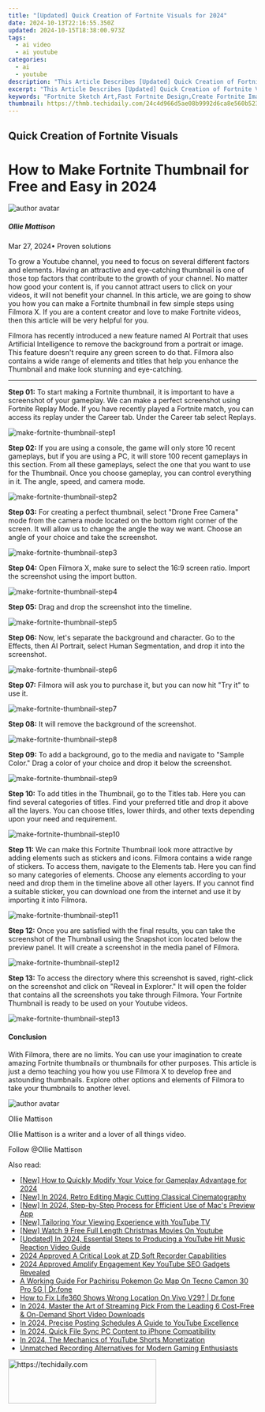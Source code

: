 ```yaml
---
title: "[Updated] Quick Creation of Fortnite Visuals for 2024"
date: 2024-10-13T22:16:55.350Z
updated: 2024-10-15T18:38:00.973Z
tags:
  - ai video
  - ai youtube
categories:
  - ai
  - youtube
description: "This Article Describes [Updated] Quick Creation of Fortnite Visuals for 2024"
excerpt: "This Article Describes [Updated] Quick Creation of Fortnite Visuals for 2024"
keywords: "Fortnite Sketch Art,Fast Fortnite Design,Create Fortnite Imagery,Quick Fortnite Graphics,Rapid Fortnite Illustration,Efficient Fortnite Artwork,Speedy Fortnite Visuals"
thumbnail: https://thmb.techidaily.com/24c4d966d5ae08b9992d6ca8e560b523aa54e9e6e811859d2e2792db0d3e9e3a.jpg
---
```


## Quick Creation of Fortnite Visuals

# How to Make Fortnite Thumbnail for Free and Easy in 2024

![author avatar](https://images.wondershare.com/filmora/article-images/ollie-mattison.jpg)

##### Ollie Mattison

 Mar 27, 2024• Proven solutions

To grow a Youtube channel, you need to focus on several different factors and elements. Having an attractive and eye-catching thumbnail is one of those top factors that contribute to the growth of your channel. No matter how good your content is, if you cannot attract users to click on your videos, it will not benefit your channel. In this article, we are going to show you how you can make a Fortnite thumbnail in few simple steps using Filmora X. If you are a content creator and love to make Fortnite videos, then this article will be very helpful for you.

Filmora has recently introduced a new feature named AI Portrait that uses Artificial Intelligence to remove the background from a portrait or image. This feature doesn't require any green screen to do that. Filmora also contains a wide range of elements and titles that help you enhance the Thumbnail and make look stunning and eye-catching.

---

**Step 01:** To start making a Fortnite thumbnail, it is important to have a screenshot of your gameplay. We can make a perfect screenshot using Fortnite Replay Mode. If you have recently played a Fortnite match, you can access its replay under the Career tab. Under the Career tab select Replays.

![make-fortnite-thumbnail-step1](https://images.wondershare.com/filmora/article-images/make-fortnite-thumbnail-step1.jpg)

**Step 02:** If you are using a console, the game will only store 10 recent gameplays, but if you are using a PC, it will store 100 recent gameplays in this section. From all these gameplays, select the one that you want to use for the Thumbnail. Once you choose gameplay, you can control everything in it. The angle, speed, and camera mode.

![make-fortnite-thumbnail-step2](https://images.wondershare.com/filmora/article-images/make-fortnite-thumbnail-step2.jpg)

**Step 03:** For creating a perfect thumbnail, select "Drone Free Camera" mode from the camera mode located on the bottom right corner of the screen. It will allow us to change the angle the way we want. Choose an angle of your choice and take the screenshot.

![make-fortnite-thumbnail-step3](https://images.wondershare.com/filmora/article-images/make-fortnite-thumbnail-step3.jpg)

**Step 04:** Open Filmora X, make sure to select the 16:9 screen ratio. Import the screenshot using the import button.

![make-fortnite-thumbnail-step4](https://images.wondershare.com/filmora/article-images/make-fortnite-thumbnail-step4.jpg)

**Step 05:** Drag and drop the screenshot into the timeline.

![make-fortnite-thumbnail-step5](https://images.wondershare.com/filmora/article-images/make-fortnite-thumbnail-step5.jpg)

**Step 06:** Now, let's separate the background and character. Go to the Effects, then AI Portrait, select Human Segmentation, and drop it into the screenshot.

![make-fortnite-thumbnail-step6](https://images.wondershare.com/filmora/article-images/make-fortnite-thumbnail-step6.jpg)

**Step 07:** Filmora will ask you to purchase it, but you can now hit "Try it" to use it.

![make-fortnite-thumbnail-step7](https://images.wondershare.com/filmora/article-images/make-fortnite-thumbnail-step7.jpg)

**Step 08:** It will remove the background of the screenshot.

![make-fortnite-thumbnail-step8](https://images.wondershare.com/filmora/article-images/make-fortnite-thumbnail-step8.jpg)

**Step 09:** To add a background, go to the media and navigate to "Sample Color." Drag a color of your choice and drop it below the screenshot.

![make-fortnite-thumbnail-step9](https://images.wondershare.com/filmora/article-images/make-fortnite-thumbnail-step9.jpg)

**Step 10:** To add titles in the Thumbnail, go to the Titles tab. Here you can find several categories of titles. Find your preferred title and drop it above all the layers. You can choose titles, lower thirds, and other texts depending upon your need and requirement.

![make-fortnite-thumbnail-step10](https://images.wondershare.com/filmora/article-images/make-fortnite-thumbnail-step10.jpg)

**Step 11:** We can make this Fortnite Thumbnail look more attractive by adding elements such as stickers and icons. Filmora contains a wide range of stickers. To access them, navigate to the Elements tab. Here you can find so many categories of elements. Choose any elements according to your need and drop them in the timeline above all other layers. If you cannot find a suitable sticker, you can download one from the internet and use it by importing it into Filmora.

![make-fortnite-thumbnail-step11](https://images.wondershare.com/filmora/article-images/make-fortnite-thumbnail-step11.jpg)

**Step 12:** Once you are satisfied with the final results, you can take the screenshot of the Thumbnail using the Snapshot icon located below the preview panel. It will create a screenshot in the media panel of Filmora.

![make-fortnite-thumbnail-step12](https://images.wondershare.com/filmora/article-images/make-fortnite-thumbnail-step12.jpg)

**Step 13:** To access the directory where this screenshot is saved, right-click on the screenshot and click on "Reveal in Explorer." It will open the folder that contains all the screenshots you take through Filmora. Your Fortnite Thumbnail is ready to be used on your Youtube videos.

![make-fortnite-thumbnail-step13](https://images.wondershare.com/filmora/article-images/make-fortnite-thumbnail-step13.jpg)

#### Conclusion

With Filmora, there are no limits. You can use your imagination to create amazing Fortnite thumbnails or thumbnails for other purposes. This article is just a demo teaching you how you use Filmora X to develop free and astounding thumbnails. Explore other options and elements of Filmora to take your thumbnails to another level.

 ![author avatar](https://images.wondershare.com/filmora/article-images/ollie-mattison.jpg)

Ollie Mattison

Ollie Mattison is a writer and a lover of all things video.

Follow @Ollie Mattison

<ins class="adsbygoogle"
     style="display:block"
     data-ad-format="autorelaxed"
     data-ad-client="ca-pub-7571918770474297"
     data-ad-slot="1223367746"></ins>

<ins class="adsbygoogle"
     style="display:block"
     data-ad-client="ca-pub-7571918770474297"
     data-ad-slot="8358498916"
     data-ad-format="auto"
     data-full-width-responsive="true"></ins>

<span class="atpl-alsoreadstyle">Also read:</span>
<div><ul>
<li><a href="https://fox-boxes.techidaily.com/new-how-to-quickly-modify-your-voice-for-gameplay-advantage-for-2024/"><u>[New] How to Quickly Modify Your Voice for Gameplay Advantage for 2024</u></a></li>
<li><a href="https://youtube-web.techidaily.com/n-2024-retro-editing-magic-cutting-classical-cinematography/"><u>[New] In 2024, Retro Editing Magic Cutting Classical Cinematography</u></a></li>
<li><a href="https://vp-tips.techidaily.com/new-in-2024-step-by-step-process-for-efficient-use-of-macs-preview-app/"><u>[New] In 2024, Step-by-Step Process for Efficient Use of Mac's Preview App</u></a></li>
<li><a href="https://youtube-web.techidaily.com/ailoring-your-viewing-experience-with-youtube-tv/"><u>[New] Tailoring Your Viewing Experience with YouTube TV</u></a></li>
<li><a href="https://facebook-video-footage.techidaily.com/1717255008397-new-watch-9-free-full-length-christmas-movies-on-youtube/"><u>[New] Watch 9 Free Full Length Christmas Movies On Youtube</u></a></li>
<li><a href="https://youtube-web.techidaily.com/ed-in-2024-essential-steps-to-producing-a-youtube-hit-music-reaction-video-guide/"><u>[Updated] In 2024, Essential Steps to Producing a YouTube Hit Music Reaction Video Guide</u></a></li>
<li><a href="https://screen-mirroring-recording.techidaily.com/2024-approved-a-critical-look-at-zd-soft-recorder-capabilities/"><u>2024 Approved A Critical Look at ZD Soft Recorder Capabilities</u></a></li>
<li><a href="https://youtube-web.techidaily.com/approved-amplify-engagement-key-youtube-seo-gadgets-revealed/"><u>2024 Approved Amplify Engagement Key YouTube SEO Gadgets Revealed</u></a></li>
<li><a href="https://pokemon-go-android.techidaily.com/a-working-guide-for-pachirisu-pokemon-go-map-on-tecno-camon-30-pro-5g-drfone-by-drfone-virtual-android/"><u>A Working Guide For Pachirisu Pokemon Go Map On Tecno Camon 30 Pro 5G | Dr.fone</u></a></li>
<li><a href="https://fake-location.techidaily.com/how-to-fix-life360-shows-wrong-location-on-vivo-v29-drfone-by-drfone-virtual-android/"><u>How to Fix Life360 Shows Wrong Location On Vivo V29? | Dr.fone</u></a></li>
<li><a href="https://youtube-web.techidaily.com/24-master-the-art-of-streaming-pick-from-the-leading-6-cost-free-and-on-demand-short-video-downloads/"><u>In 2024, Master the Art of Streaming Pick From the Leading 6 Cost-Free & On-Demand Short Video Downloads</u></a></li>
<li><a href="https://youtube-web.techidaily.com/24-precise-posting-schedules-a-guide-to-youtube-excellence/"><u>In 2024, Precise Posting Schedules A Guide to YouTube Excellence</u></a></li>
<li><a href="https://extra-guidance.techidaily.com/in-2024-quick-file-sync-pc-content-to-iphone-compatibility/"><u>In 2024, Quick File Sync PC Content to iPhone Compatibility</u></a></li>
<li><a href="https://youtube-web.techidaily.com/24-the-mechanics-of-youtube-shorts-monetization/"><u>In 2024, The Mechanics of YouTube Shorts Monetization</u></a></li>
<li><a href="https://digital-screen-recording.techidaily.com/unmatched-recording-alternatives-for-modern-gaming-enthusiasts/"><u>Unmatched Recording Alternatives for Modern Gaming Enthusiasts</u></a></li>
</ul></div>

<!-- affiliate ads begin -->
<a href="https://aligracehair.sjv.io/c/5597632/1959759/19272" target="_top" id="1959759">
  <img src="//a.impactradius-go.com/display-ad/19272-1959759" border="0" alt="https://techidaily.com" width="300" height="90"/>
</a>
<img height="0" width="0" src="https://aligracehair.sjv.io/i/5597632/1959759/19272" style="position:absolute;visibility:hidden;" border="0" />
<!-- affiliate ads end -->


